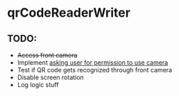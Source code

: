 # qrCodeReaderWriter

## TODO:
* ~~Access front camera~~
* Implement [asking user for permission to use camera](https://github.com/ParkSangGwon/TedPermission)
* Test if QR code gets recognized through front camera
* Disable screen rotation
* Log logic stuff
